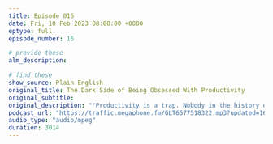 ```yaml
---
title: Episode 016
date: Fri, 10 Feb 2023 08:00:00 +0000
eptype: full
episode_number: 16

# provide these
alm_description: 

# find these
show_source: Plain English
original_title: The Dark Side of Being Obsessed With Productivity
original_subtitle:
original_description: "'Productivity is a trap. Nobody in the history of humanity has ever achieved work-life balance. The real problem isn’t our limited time. The real problem—or so I hope to convince you—is that we’ve unwittingly inherited, and feel pressured to live by, a troublesome set of ideas about how to use our limited time, all of which are pretty much guaranteed to make things worse.' That's how Oliver Burkeman, the author of 'Four Thousand Weeks,' explains our relationship to happiness and time. In this episode, he and Derek talk about his philosophy, the downside of constantly living for some future achievement, goals versus habits, and making peace with our finitude. Host: Derek Thompson Guest: Oliver Burkeman Producer: Devon Manze"
podcast_url: "https://traffic.megaphone.fm/GLT6577518322.mp3?updated=1675199312"
audio_type: "audio/mpeg"
duration: 3014
---
```

